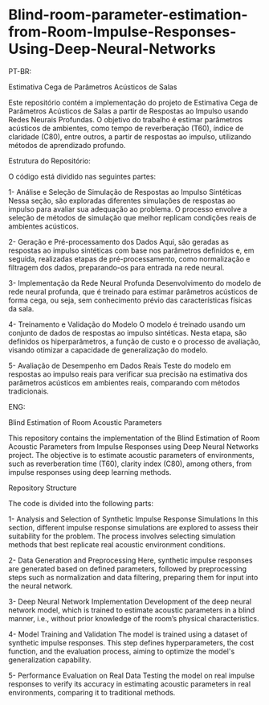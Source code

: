 # Blind-room-parameter-estimation-from-Room-Impulse-Responses-Using-Deep-Neural-Networks

PT-BR:

Estimativa Cega de Parâmetros Acústicos de Salas

Este repositório contém a implementação do projeto de Estimativa Cega de Parâmetros Acústicos de Salas a partir de Respostas ao Impulso usando Redes Neurais Profundas. O objetivo do trabalho é estimar parâmetros acústicos de ambientes, como tempo de reverberação (T60), índice de claridade (C80), entre outros, a partir de respostas ao impulso, utilizando métodos de aprendizado profundo.

Estrutura do Repositório:

O código está dividido nas seguintes partes:

1- Análise e Seleção de Simulação de Respostas ao Impulso Sintéticas
Nessa seção, são exploradas diferentes simulações de respostas ao impulso para avaliar sua adequação ao problema. O processo envolve a seleção de métodos de simulação que melhor replicam condições reais de ambientes acústicos.

2- Geração e Pré-processamento dos Dados
Aqui, são geradas as respostas ao impulso sintéticas com base nos parâmetros definidos e, em seguida, realizadas etapas de pré-processamento, como normalização e filtragem dos dados, preparando-os para entrada na rede neural.

3- Implementação da Rede Neural Profunda
Desenvolvimento do modelo de rede neural profunda, que é treinado para estimar parâmetros acústicos de forma cega, ou seja, sem conhecimento prévio das características físicas da sala.

4- Treinamento e Validação do Modelo
O modelo é treinado usando um conjunto de dados de respostas ao impulso sintéticas. Nesta etapa, são definidos os hiperparâmetros, a função de custo e o processo de avaliação, visando otimizar a capacidade de generalização do modelo.

5- Avaliação de Desempenho em Dados Reais
Teste do modelo em respostas ao impulso reais para verificar sua precisão na estimativa dos parâmetros acústicos em ambientes reais, comparando com métodos tradicionais.

ENG:

Blind Estimation of Room Acoustic Parameters

This repository contains the implementation of the Blind Estimation of Room Acoustic Parameters from Impulse Responses using Deep Neural Networks project. The objective is to estimate acoustic parameters of environments, such as reverberation time (T60), clarity index (C80), among others, from impulse responses using deep learning methods.

Repository Structure

The code is divided into the following parts:

1- Analysis and Selection of Synthetic Impulse Response Simulations
In this section, different impulse response simulations are explored to assess their suitability for the problem. The process involves selecting simulation methods that best replicate real acoustic environment conditions.

2- Data Generation and Preprocessing
Here, synthetic impulse responses are generated based on defined parameters, followed by preprocessing steps such as normalization and data filtering, preparing them for input into the neural network.

3- Deep Neural Network Implementation
Development of the deep neural network model, which is trained to estimate acoustic parameters in a blind manner, i.e., without prior knowledge of the room’s physical characteristics.

4- Model Training and Validation
The model is trained using a dataset of synthetic impulse responses. This step defines hyperparameters, the cost function, and the evaluation process, aiming to optimize the model's generalization capability.

5- Performance Evaluation on Real Data
Testing the model on real impulse responses to verify its accuracy in estimating acoustic parameters in real environments, comparing it to traditional methods.
